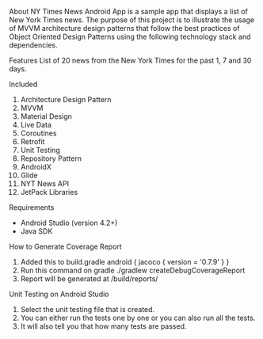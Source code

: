 About
NY Times News Android App is a sample app that displays a list of New York Times news. The purpose of this project is to illustrate the usage of MVVM architecture design patterns that follow the best practices of Object Oriented Design Patterns using the following technology stack and dependencies.

Features
List of 20 news from the New York Times for the past 1, 7 and 30 days.

Included
1. Architecture Design Pattern
2. MVVM
2. Material Design
3. Live Data
4. Coroutines
5. Retrofit
6. Unit Testing
7. Repository Pattern
8. AndroidX
9. Glide
11. NYT News API
12. JetPack Libraries

Requirements
- Android Studio (version 4.2+)
- Java SDK

How to Generate Coverage Report
1. Added this to build.gradle
android {
    jacoco {
        version = '0.7.9'
    }
}
2. Run this command on gradle
 ./gradlew createDebugCoverageReport
3. Report will be generated at 
/build/reports/
 

Unit Testing on Android Studio
1.	Select the unit testing file that is created.
2.	You can either run the tests one by one or you can also run all the tests. 
3.	It will also tell you that how many tests are passed.
 
